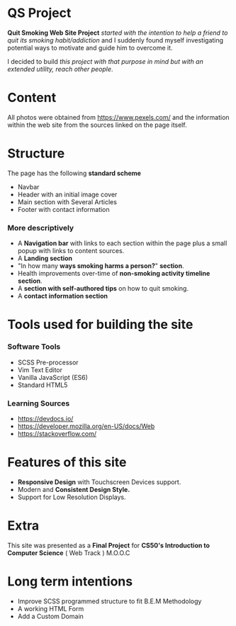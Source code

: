 ﻿# QS Project

**Quit Smoking Web Site Project** _started with the intention to help a friend to quit its smoking habit/addiction_ and I suddenly found myself investigating potential ways to motivate and guide him to overcome it.

I decided to build _this project with that purpose in mind but with an extended utility, reach other people_.

# Content
All photos were obtained from https://www.pexels.com/ 
and the information within the web site from the sources linked on the page itself.

# Structure
The page has the following **standard scheme**
* Navbar
* Header with an initial image cover
* Main section with Several Articles
* Footer with contact information
 
### More descriptively
* A **Navigation bar** with links to each section within the page plus a small popup with links to content sources.
* A **Landing section**
* "In how many **ways smoking harms a person?**" **section**.
* Health improvements over-time of **non-smoking activity timeline section**.
* A **section with self-authored tips** on how to quit smoking.
* A **contact information section**


# Tools used for building the site
### Software Tools
* SCSS Pre-processor
*  Vim Text Editor
* Vanilla JavaScript (ES6)
* Standard HTML5
### Learning Sources
* https://devdocs.io/
*  https://developer.mozilla.org/en-US/docs/Web
* https://stackoverflow.com/

# Features of this site
* **Responsive Design** with Touchscreen Devices support.
* Modern and **Consistent Design Style.**
* Support for Low Resolution Displays.

# Extra
This site was presented as a **Final Project** for **CS50's Introduction to Computer Science** ( Web Track ) M.O.O.C

# Long term intentions
* Improve SCSS programmed structure to fit B.E.M Methodology
* A working HTML Form
* Add a Custom Domain
